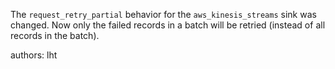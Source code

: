 The `request_retry_partial` behavior for the `aws_kinesis_streams` sink was changed. Now only the failed records in a batch will be retried (instead of all records in the batch).

authors: lht
